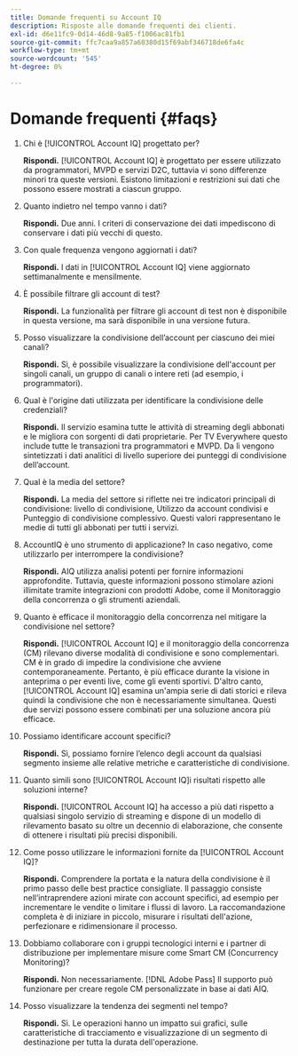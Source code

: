 ```yaml
---
title: Domande frequenti su Account IQ
description: Risposte alle domande frequenti dei clienti.
exl-id: d6e11fc9-0d14-46d8-9a85-f1006ac81fb1
source-git-commit: ffc7caa9a857a60380d15f69abf346718de6fa4c
workflow-type: tm+mt
source-wordcount: '545'
ht-degree: 0%

---
```


# Domande frequenti {#faqs}

1. Chi è [!UICONTROL Account IQ] progettato per?

   **Rispondi.** [!UICONTROL Account IQ] è progettato per essere utilizzato da programmatori, MVPD e servizi D2C, tuttavia vi sono differenze minori tra queste versioni. Esistono limitazioni e restrizioni sui dati che possono essere mostrati a ciascun gruppo.

1. Quanto indietro nel tempo vanno i dati?

   **Rispondi.** Due anni. I criteri di conservazione dei dati impediscono di conservare i dati più vecchi di questo.

1. Con quale frequenza vengono aggiornati i dati?

   **Rispondi.** I dati in [!UICONTROL Account IQ] viene aggiornato settimanalmente e mensilmente.

1. È possibile filtrare gli account di test?

   **Rispondi.** La funzionalità per filtrare gli account di test non è disponibile in questa versione, ma sarà disponibile in una versione futura.

1. Posso visualizzare la condivisione dell’account per ciascuno dei miei canali? <!--shall we separate out this question for the persona of programmer?-->

   **Rispondi.** Sì, è possibile visualizzare la condivisione dell&#39;account per singoli canali, un gruppo di canali o intere reti (ad esempio, i programmatori).

1. Qual è l&#39;origine dati utilizzata per identificare la condivisione delle credenziali?

   **Rispondi.** Il servizio esamina tutte le attività di streaming degli abbonati e le migliora con sorgenti di dati proprietarie. Per TV Everywhere questo include tutte le transazioni tra programmatori e MVPD. Da lì vengono sintetizzati i dati analitici di livello superiore dei punteggi di condivisione dell’account.

1. Qual è la media del settore?

   **Rispondi.** La media del settore si riflette nei tre indicatori principali di condivisione: livello di condivisione, Utilizzo da account condivisi e Punteggio di condivisione complessivo. Questi valori rappresentano le medie di tutti gli abbonati per tutti i servizi.

1. AccountIQ è uno strumento di applicazione? In caso negativo, come utilizzarlo per interrompere la condivisione?

   **Rispondi.** AIQ utilizza analisi potenti per fornire informazioni approfondite. Tuttavia, queste informazioni possono stimolare azioni illimitate tramite integrazioni con prodotti Adobe, come il Monitoraggio della concorrenza o gli strumenti aziendali.

1. Quanto è efficace il monitoraggio della concorrenza nel mitigare la condivisione nel settore?

   **Rispondi.** [!UICONTROL Account IQ] e il monitoraggio della concorrenza (CM) rilevano diverse modalità di condivisione e sono complementari. CM è in grado di impedire la condivisione che avviene contemporaneamente. Pertanto, è più efficace durante la visione in anteprima o per eventi live, come gli eventi sportivi. D&#39;altro canto, [!UICONTROL Account IQ] esamina un&#39;ampia serie di dati storici e rileva quindi la condivisione che non è necessariamente simultanea. Questi due servizi possono essere combinati per una soluzione ancora più efficace.

1. Possiamo identificare account specifici?

   **Rispondi.** Sì, possiamo fornire l’elenco degli account da qualsiasi segmento insieme alle relative metriche e caratteristiche di condivisione.

1. Quanto simili sono [!UICONTROL Account IQ]i risultati rispetto alle soluzioni interne?

   **Rispondi.** [!UICONTROL Account IQ] ha accesso a più dati rispetto a qualsiasi singolo servizio di streaming e dispone di un modello di rilevamento basato su oltre un decennio di elaborazione, che consente di ottenere i risultati più precisi disponibili.

1. Come posso utilizzare le informazioni fornite da [!UICONTROL Account IQ]?

   **Rispondi.** Comprendere la portata e la natura della condivisione è il primo passo delle best practice consigliate. Il passaggio consiste nell’intraprendere azioni mirate con account specifici, ad esempio per incrementare le vendite o limitare i flussi di lavoro. La raccomandazione completa è di iniziare in piccolo, misurare i risultati dell&#39;azione, perfezionare e ridimensionare il processo.

1. Dobbiamo collaborare con i gruppi tecnologici interni e i partner di distribuzione per implementare misure come Smart CM (Concurrency Monitoring)?

   **Rispondi.** Non necessariamente. [!DNL Adobe Pass] Il supporto può funzionare per creare regole CM personalizzate in base ai dati AIQ.

1. Posso visualizzare la tendenza dei segmenti nel tempo?

   **Rispondi.** Sì. Le operazioni hanno un impatto sui grafici, sulle caratteristiche di tracciamento e visualizzazione di un segmento di destinazione per tutta la durata dell&#39;operazione.
